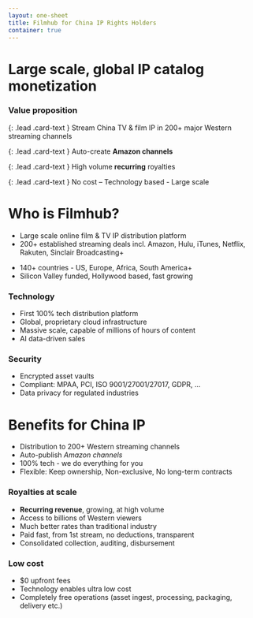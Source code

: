 ```yaml
---
layout: one-sheet
title: Filmhub for China IP Rights Holders
container: true
---
```

<h1 class="display-4 pb-4">
  Large scale, global IP catalog monetization
</h1>
<div class="row">
<div class="col-8 offset-2">
<div class="card mb-5">
<div class="card-body">
<h3 class="card-title">Value proposition</h3>

{: .lead .card-text  }
Stream China TV & film IP in 200+ major Western streaming channels

{: .lead .card-text  }
Auto-create **Amazon channels**

{: .lead .card-text  }
High volume **recurring** royalties

{: .lead .card-text  }
No cost – Technology based - Large scale

</div>
</div>
</div>
</div>

<div class="row">
<div class="col-md-6">

# Who is Filmhub?
  - Large scale online film & TV IP distribution platform
  - 200+ established streaming deals incl. Amazon, Hulu, iTunes, Netflix, Rakuten, Sinclair Broadcasting+
  + 140+ countries - US, Europe, Africa, South America+
  + Silicon Valley funded, Hollywood based, fast growing

### Technology
  - First 100% tech distribution platform
  - Global, proprietary cloud infrastructure
  - Massive scale, capable of millions of hours of content
  - AI data-driven sales

### Security
  + Encrypted asset vaults
  + Compliant: MPAA, PCI, ISO 9001/27001/27017, GDPR, ...
  + Data privacy for regulated industries

</div>
<div class="col-md-6">

# Benefits for China IP
  + Distribution to 200+ Western streaming channels
  + Auto-publish *Amazon channels*
  + 100% tech - we do everything for you
  + Flexible: Keep ownership, Non-exclusive, No long-term contracts

### Royalties at scale
  + **Recurring revenue**, growing, at high volume
  + Access to billions of Western viewers
  + Much better rates than traditional industry
  + Paid fast, from 1st stream, no deductions, transparent
  + Consolidated collection, auditing, disbursement

### Low cost
  + $0 upfront fees
  + Technology enables ultra low cost
  + Completely free operations (asset ingest, processing, packaging, delivery etc.)

</div>
</div>
